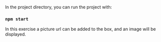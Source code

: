In the project directory, you can run the project with:

### `npm start`

In this exercise a picture url can be added to the box, and an image will be displayed.